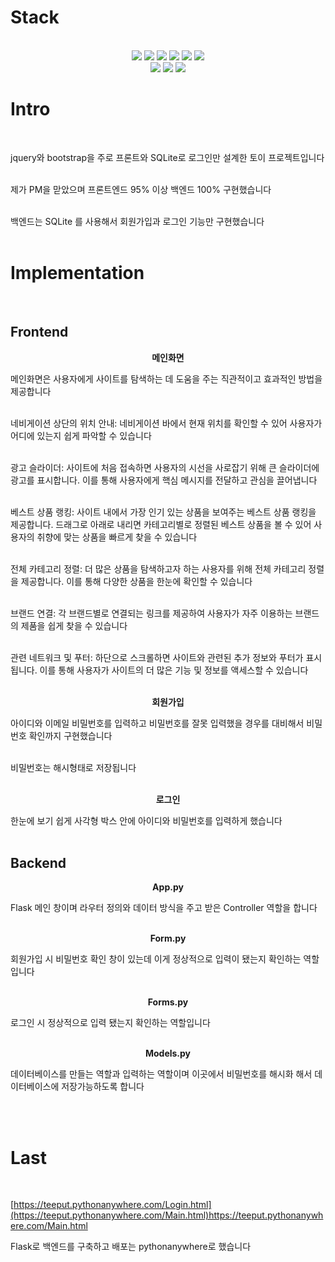 <h1>Stack</h1><br>
<div align=center> 
  <img src="https://img.shields.io/badge/python-3776AB?style=for-the-badge&logo=python&logoColor=white"> 
  <img src="https://img.shields.io/badge/flask-000000?style=for-the-badge&logo=flask&logoColor=white"> 
  <img src="https://img.shields.io/badge/html5-E34F26?style=for-the-badge&logo=html5&logoColor=white">
  <img src="https://img.shields.io/badge/css-1572B6?style=for-the-badge&logo=css3&logoColor=white">
  <img src="https://img.shields.io/badge/javascript-F7DF1E?style=for-the-badge&logo=javascript&logoColor=black">
  <img src="https://img.shields.io/badge/sqlite-003B57?style=for-the-badge&logo=sqlite&logoColor=white"><br>
  <img src="https://img.shields.io/badge/bootstrap-7952B3?style=for-the-badge&logo=bootstrap&logoColor=white">
  <img src="https://img.shields.io/badge/jquery-0769AD?style=for-the-badge&logo=jquery&logoColor=white">
  <img src="https://img.shields.io/badge/pythonanywhere-1D9FD7?style=for-the-badge&logo=pythonanywhere&logoColor=white">

</div>


<h1>Intro</h1><br>

jquery와 bootstrap을 주로 프론트와 SQLite로 로그인만 설계한 토이 프로젝트입니다<br><br>

제가 PM을 맏았으며 프론트엔드 95% 이상 백엔드 100% 구현했습니다<br><br>

백엔드는 SQLite 를 사용해서 회원가입과 로그인 기능만 구현했습니다<br><br>


<h1>Implementation</h1><br>
<h2>Frontend</h2>
<div align="center">

**메인화면**

</div>

메인화면은 사용자에게 사이트를 탐색하는 데 도움을 주는 직관적이고 효과적인 방법을 제공합니다 <br><br>

네비게이션 상단의 위치 안내: 네비게이션 바에서 현재 위치를 확인할 수 있어 사용자가 어디에 있는지 쉽게 파악할 수 있습니다<br><br>

광고 슬라이더: 사이트에 처음 접속하면 사용자의 시선을 사로잡기 위해 큰 슬라이더에 광고를 표시합니다. 이를 통해 사용자에게 핵심 메시지를 전달하고 관심을 끌어냅니다<br><br>

베스트 상품 랭킹: 사이트 내에서 가장 인기 있는 상품을 보여주는 베스트 상품 랭킹을 제공합니다. 드래그로 아래로 내리면 카테고리별로 정렬된 베스트 상품을 볼 수 있어 사용자의 취향에 맞는 상품을 빠르게 찾을 수 있습니다<br><br>

전체 카테고리 정렬: 더 많은 상품을 탐색하고자 하는 사용자를 위해 전체 카테고리 정렬을 제공합니다. 이를 통해 다양한 상품을 한눈에 확인할 수 있습니다<br><br>

브랜드 연결: 각 브랜드별로 연결되는 링크를 제공하여 사용자가 자주 이용하는 브랜드의 제품을 쉽게 찾을 수 있습니다<br><br>

관련 네트워크 및 푸터: 하단으로 스크롤하면 사이트와 관련된 추가 정보와 푸터가 표시됩니다. 이를 통해 사용자가 사이트의 더 많은 기능 및 정보를 액세스할 수 있습니다<br><br>

<div align="center">

**회원가입**

</div>

아이디와 이메일 비밀번호를 입력하고 비밀번호를 잘못 입력했을 경우를 대비해서 비밀번호 확인까지 구현했습니다<br><br>

비밀번호는 해시형태로 저장됩니다 <br><br>


<div align="center">

**로그인**

</div>

한눈에 보기 쉽게 사각형 박스 안에 아이디와 비밀번호를 입력하게 했습니다 <br><br>

<h2>Backend</h2>
<div align="center">

**App.py**

</div>
Flask 메인 창이며 라우터 정의와 데이터 방식을 주고 받은 Controller 역할을 합니다<br><br>

<div align="center">

**Form.py**

</div>
회원가입 시 비밀번호 확인 창이 있는데 이게 정상적으로 입력이 됐는지 확인하는 역할입니다 <br><br>

<div align="center">

**Forms.py**

</div>
로그인 시 정상적으로 입력 됐는지 확인하는 역할입니다 <br><br>
<div align="center">

**Models.py**

</div>
데이터베이스를 만들는 역할과 입력하는 역할이며 이곳에서 비밀번호를 해시화 해서 데이터베이스에 저장가능하도록 합니다

<br><br>
<h1> Last </h1><br>

[https://teeput.pythonanywhere.com/Login.html](https://teeput.pythonanywhere.com/Main.html)https://teeput.pythonanywhere.com/Main.html

Flask로 백엔드를 구축하고 배포는 pythonanywhere로 했습니다

